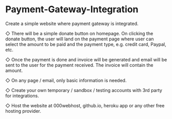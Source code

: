 # Payment-Gateway-Integration
Create a simple website where payment gateway is integrated.

◇ There will be a simple donate button on homepage. On clicking the donate button, the user will land on the payment page where user can select the amount to be paid and the payment type, e.g. credit card, Paypal, etc.

◇ Once the payment is done and invoice will be generated and email will be sent to the user for the payment received. The invoice will contain the amount.

◇ On any page / email, only basic information is needed.

◇ Create your own temporary / sandbox / testing accounts with 3rd party for integrations.

◇ Host the website at 000webhost, github.io, heroku app or any other free hosting provider.
